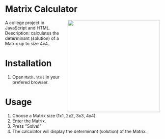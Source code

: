 # Matrix Calculator

<img align="right" style="width:300px; height:auto;" src="https://github.com/ElenaChes/JavaScript-HTML-Matrix-Calculator/assets/54331769/45f11faf-46cc-4ab9-84d2-5da1b1cb2d18">

A college project in JavaScript and HTML.<br>
Description: calculates the determinant (solution) of a Matrix up to size 4x4.

# Installation

1. Open `Math.html` in your prefered browser.

# Usage
 
1. Choose a Matrix size (1x1, 2x2, 3x3, 4x4) 
2. Enter the Matrix.
3. Press "Solve!"
4. The calculator will display the determinant (solution) of the Matrix.
